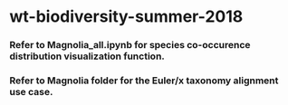 # wt-biodiversity-summer-2018
### Refer to Magnolia_all.ipynb for species co-occurence distribution visualization function. 
### Refer to Magnolia folder for the Euler/x taxonomy alignment use case. 
